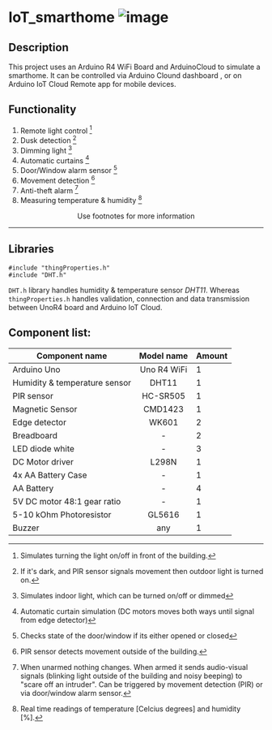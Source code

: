 # IoT_smarthome ![image](https://github.com/user-attachments/assets/df6c359c-0b14-4367-8a18-9761a3c0fe7a)


## Description 
This project uses an Arduino R4 WiFi Board and ArduinoCloud to simulate a smarthome. It can be controlled via Arduino Clound dashboard , or on 
Arduino IoT Cloud Remote app for mobile devices.

## Functionality 

1) Remote light control [^1]
2) Dusk detection [^2]
3) Dimming light [^3]
4) Automatic curtains [^4]
5) Door/Window alarm sensor [^5]
6) Movement detection [^6]
7) Anti-theft alarm [^7] 
8) Measuring temperature & humidity [^8]
   
<center>                   Use footnotes for more information </center>

[^1]: Simulates turning the light on/off in front of the building. 
[^2]: If it's dark, and PIR sensor signals movement then outdoor light is turned on.
[^3]: Simulates indoor light, which can be turned on/off or dimmed
[^4]: Automatic curtain simulation (DC motors moves both ways  until signal from edge detector)
[^5]: Checks state of the door/window if its either opened or closed
[^6]: PIR sensor detects movement outside of the building.
[^7]: When unarmed nothing changes. When armed it sends audio-visual signals (blinking light outside of the building and noisy beeping) to "scare off an intruder". Can be triggered by movement detection (PIR) or via door/window alarm sensor.
[^8]: Real time readings of temperature [Celcius degrees] and humidity [%].
___ 
   

## Libraries
```
#include "thingProperties.h" 
#include "DHT.h"            
```
```DHT.h``` library handles humidity & temperature sensor *DHT11*. Whereas ```thingProperties.h``` handles validation, connection and data transmission between UnoR4 board and Arduino IoT Cloud. 

## Component list:
| Component name | Model name | Amount |
|---|:---:|---| 
| Arduino Uno | Uno R4 WiFi|  1 |
| Humidity & temperature sensor| DHT11  |1|
| PIR sensor | HC-SR505 |1|
| Magnetic Sensor| CMD1423| 1|
| Edge detector |WK601|2|
|Breadboard|-|2|
| LED diode white|-| 3|
|DC Motor driver|L298N|1|
| 4x AA Battery Case|-| 1|
| AA Battery| - | 4|
| 5V DC motor 48:1 gear ratio|-| 1 |
|5-10 kOhm Photoresistor| GL5616 | 1 | 
|Buzzer | any | 1| 

